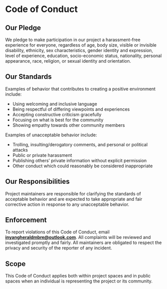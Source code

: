 # Code of Conduct

## Our Pledge
We pledge to make participation in our project a harassment-free experience for everyone, regardless of age, body size, visible or invisible disability, ethnicity, sex characteristics, gender identity and expression, level of experience, education, socio-economic status, nationality, personal appearance, race, religion, or sexual identity and orientation.

## Our Standards
Examples of behavior that contributes to creating a positive environment include:
- Using welcoming and inclusive language
- Being respectful of differing viewpoints and experiences
- Accepting constructive criticism gracefully
- Focusing on what is best for the community
- Showing empathy towards other community members

Examples of unacceptable behavior include:
- Trolling, insulting/derogatory comments, and personal or political attacks
- Public or private harassment
- Publishing others’ private information without explicit permission
- Other conduct which could reasonably be considered inappropriate

## Our Responsibilities
Project maintainers are responsible for clarifying the standards of acceptable behavior and are expected to take appropriate and fair corrective action in response to any unacceptable behavior.

## Enforcement
To report violations of this Code of Conduct, email [**inyangheraldmbre@outlook.com**](mailto:inyangheraldmbre@outlook.com?subject=HERALDEXX%20Habit%20Tracker%20Code%20of%20Conduct%20Report&body=Please%20describe%20the%20issue%20below:). All complaints will be reviewed and investigated promptly and fairly. All maintainers are obligated to respect the privacy and security of the reporter of any incident.

## Scope
This Code of Conduct applies both within project spaces and in public spaces when an individual is representing the project or its community.

